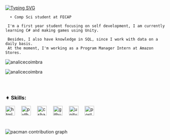 
<p float="left">
   <a href="https://git.io/typing-svg"><img src="https://readme-typing-svg.demolab.com?font=Fira+Code&pause=1000&color=abd200&random=false&width=499&height=40&lines=Hey%2F+I'm+Analice." alt="Typing SVG" /></a>
    <samp>
      <p float="left">
      
      ➧ Comp Sci student at FECAP
      
     I'm a first year student focusing on self development, I am currently learning C# and making games using Unity.

     Besides, I also have knowledge in SQL, since I work with data on a daily basis. 
     At the moment, I'm working as a Program Manager Intern at Amazon Stores. 
</div>


<p>&nbsp;<img align="left" src="https://github-readme-stats.vercel.app/api?username=analicecoimbra&show_icons=true&locale=en" alt="analicecoimbra" /></p>

<p><img align="center" src="https://github-readme-stats.vercel.app/api/top-langs?username=analicecoimbra&show_icons=true&locale=en&layout=compact" alt="analicecoimbra" /></p>

###

<br>
<h3 align = "left"> ➧ Skills: </h3>    
      
<div align="left">
  <img src="https://cdn.jsdelivr.net/gh/devicons/devicon/icons/html5/html5-original.svg" height="30" alt="html5 logo"  />
  <img width="12" />
  <img src="https://cdn.jsdelivr.net/gh/devicons/devicon/icons/python/python-original.svg" height="30" alt="python logo"  />
  <img width="12" />
  <img src="https://cdn.jsdelivr.net/gh/devicons/devicon/icons/csharp/csharp-original.svg" height="30" alt="csharp logo"  />
  <img width="12" />
  <img src="https://cdn.jsdelivr.net/gh/devicons/devicon/icons/github/github-original.svg" height="30" alt="github logo"  />
  <img width="12" />
  <img src="https://cdn.jsdelivr.net/gh/devicons/devicon/icons/unity/unity-original.svg" height="30" alt="unity logo"  />
  <img width="12" />
  <img src="https://cdn.jsdelivr.net/gh/devicons/devicon/icons/postgresql/postgresql-original.svg" height="30" alt="postgresql logo"  />
</div>


###


<div align="left">
</div>

<br clear="both">

<picture>
  <source media="(prefers-color-scheme: dark)" srcset="https://raw.githubusercontent.com/AnaliceCoimbra/AnaliceCoimbra/output/pacman-contribution-graph-dark.svg">
  <source media="(prefers-color-scheme: light)" srcset="https://raw.githubusercontent.com/AnaliceCoimbra/AnaliceCoimbra/output/pacman-contribution-graph.svg">
  <img alt="pacman contribution graph" src="https://raw.githubusercontent.com/AnaliceCoimbra/AnaliceCoimbra/output/pacman-contribution-graph.svg">
</picture>


